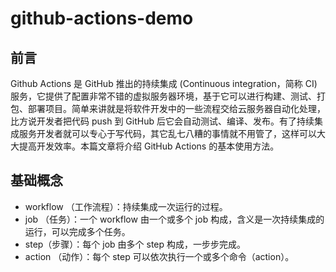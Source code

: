 # github-actions-demo

## 前言

Github Ac­tions 是 GitHub 推出的持续集成 (Con­tin­u­ous in­te­gra­tion，简称 CI) 服务，它提供了配置非常不错的虚拟服务器环境，基于它可以进行构建、测试、打包、部署项目。简单来讲就是将软件开发中的一些流程交给云服务器自动化处理，比方说开发者把代码 push 到 GitHub 后它会自动测试、编译、发布。有了持续集成服务开发者就可以专心于写代码，其它乱七八糟的事情就不用管了，这样可以大大提高开发效率。本篇文章将介绍 GitHub Ac­tions 的基本使用方法。

## 基础概念

* workflow （工作流程）：持续集成一次运行的过程。
* job （任务）：一个 workflow 由一个或多个 job 构成，含义是一次持续集成的运行，可以完成多个任务。
* step（步骤）：每个 job 由多个 step 构成，一步步完成。
* action （动作）：每个 step 可以依次执行一个或多个命令（action）。
